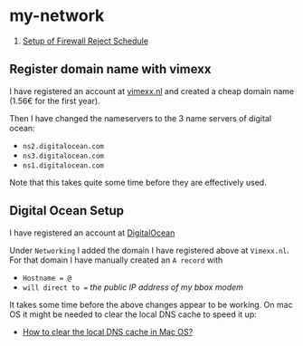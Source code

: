 # my-network

1. [Setup of Firewall Reject Schedule](reject_schedule.md)

## Register domain name with vimexx

I have registered an account at [vimexx.nl](https://www.vimexx.nl/)
and created a cheap domain name (1.56€ for the first year).

Then I have changed the nameservers to the 3 name servers of digital ocean:

* `ns2.digitalocean.com`
* `ns3.digitalocean.com`
* `ns1.digitalocean.com`

Note that this takes quite some time before they are effectively used.

## Digital Ocean Setup

I have registered an account at [DigitalOcean](https://digitalocean.com)

Under `Networking` I added the domain I have registered above at `Vimexx.nl`.
For that domain I have manually created an `A record` with

* `Hostname = @`
* `will direct to =` *the public IP address of my bbox modem*

It takes some time before the above changes appear to be working.
On mac OS it might be needed to clear the local DNS cache to speed it up:

* [How to clear the local DNS cache in Mac OS?](https://www.siteground.com/kb/how_to_clear_the_local_dns_cache_in_mac_os/?gclid=CjwKCAiApfeQBhAUEiwA7K_UH5eumUWdwNRccF9YaWIdarNxnSGFYBkPGYD0UtgIJdfdhBaglnk6QhoCSn0QAvD_BwE)
